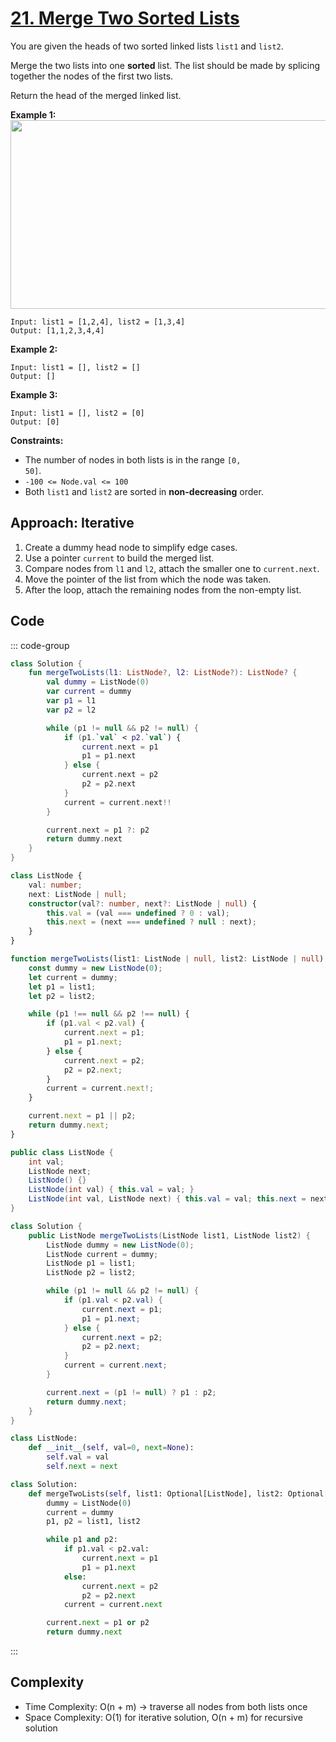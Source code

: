# [21. Merge Two Sorted Lists](https://leetcode.com/problems/merge-two-sorted-lists/description/?envType=study-plan-v2&envId=top-interview-150)

You are given the heads of two sorted linked lists <code>list1</code> and <code>list2</code>.

Merge the two lists into one **sorted**  list. The list should be made by splicing together the nodes of the first two lists.

Return the head of the merged linked list.

**Example 1:** 
<img alt="" src="https://assets.leetcode.com/uploads/2020/10/03/merge_ex1.jpg" style="width: 662px; height: 302px;">

```
Input: list1 = [1,2,4], list2 = [1,3,4]
Output: [1,1,2,3,4,4]
```

**Example 2:** 

```
Input: list1 = [], list2 = []
Output: []
```

**Example 3:** 

```
Input: list1 = [], list2 = [0]
Output: [0]
```

**Constraints:** 

- The number of nodes in both lists is in the range <code>[0, 50]</code>.
- <code>-100 <= Node.val <= 100</code>
- Both <code>list1</code> and <code>list2</code> are sorted in **non-decreasing**  order.

## Approach: Iterative

1. Create a dummy head node to simplify edge cases.  
2. Use a pointer `current` to build the merged list.  
3. Compare nodes from `l1` and `l2`, attach the smaller one to `current.next`.  
4. Move the pointer of the list from which the node was taken.  
5. After the loop, attach the remaining nodes from the non-empty list.

## Code

::: code-group

```kotlin [Kotlin]
class Solution {
    fun mergeTwoLists(l1: ListNode?, l2: ListNode?): ListNode? {
        val dummy = ListNode(0)
        var current = dummy
        var p1 = l1
        var p2 = l2

        while (p1 != null && p2 != null) {
            if (p1.`val` < p2.`val`) {
                current.next = p1
                p1 = p1.next
            } else {
                current.next = p2
                p2 = p2.next
            }
            current = current.next!!
        }

        current.next = p1 ?: p2
        return dummy.next
    }
}
```

```typescript [TypeScript]
class ListNode {
    val: number;
    next: ListNode | null;
    constructor(val?: number, next?: ListNode | null) {
        this.val = (val === undefined ? 0 : val);
        this.next = (next === undefined ? null : next);
    }
}

function mergeTwoLists(list1: ListNode | null, list2: ListNode | null): ListNode | null {
    const dummy = new ListNode(0);
    let current = dummy;
    let p1 = list1;
    let p2 = list2;

    while (p1 !== null && p2 !== null) {
        if (p1.val < p2.val) {
            current.next = p1;
            p1 = p1.next;
        } else {
            current.next = p2;
            p2 = p2.next;
        }
        current = current.next!;
    }

    current.next = p1 || p2;
    return dummy.next;
}
```

```java [Java]
public class ListNode {
    int val;
    ListNode next;
    ListNode() {}
    ListNode(int val) { this.val = val; }
    ListNode(int val, ListNode next) { this.val = val; this.next = next; }
}

class Solution {
    public ListNode mergeTwoLists(ListNode list1, ListNode list2) {
        ListNode dummy = new ListNode(0);
        ListNode current = dummy;
        ListNode p1 = list1;
        ListNode p2 = list2;

        while (p1 != null && p2 != null) {
            if (p1.val < p2.val) {
                current.next = p1;
                p1 = p1.next;
            } else {
                current.next = p2;
                p2 = p2.next;
            }
            current = current.next;
        }

        current.next = (p1 != null) ? p1 : p2;
        return dummy.next;
    }
}
```

```python [Python]
class ListNode:
    def __init__(self, val=0, next=None):
        self.val = val
        self.next = next

class Solution:
    def mergeTwoLists(self, list1: Optional[ListNode], list2: Optional[ListNode]) -> Optional[ListNode]:
        dummy = ListNode(0)
        current = dummy
        p1, p2 = list1, list2

        while p1 and p2:
            if p1.val < p2.val:
                current.next = p1
                p1 = p1.next
            else:
                current.next = p2
                p2 = p2.next
            current = current.next

        current.next = p1 or p2
        return dummy.next
```

:::

## Complexity

- Time Complexity: O(n + m) → traverse all nodes from both lists once  
- Space Complexity: O(1) for iterative solution, O(n + m) for recursive solution  
